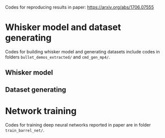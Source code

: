 Codes for reproducing results in paper: https://arxiv.org/abs/1706.07555

# Whisker model and dataset generating

Codes for building whisker model and generating datasets include codes in folders `bullet_demos_extracted/` and `cmd_gen_mp4/`.

## Whisker model

## Dataset generating

# Network training

Codes for training deep neural networks reported in paper are in folder `train_barrel_net/`.
